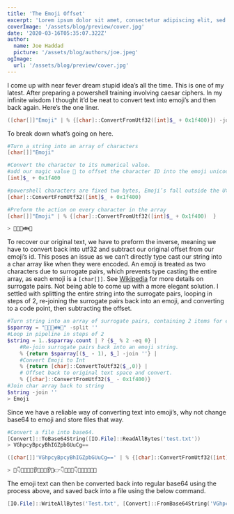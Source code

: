 ```yaml
---
title: 'The Emoji Offset'
excerpt: 'Lorem ipsum dolor sit amet, consectetur adipiscing elit, sed do eiusmod tempor incididunt ut labore et dolore magna aliqua. Praesent elementum facilisis leo vel fringilla est ullamcorper eget. At imperdiet dui accumsan sit amet nulla facilities morbi tempus.'
coverImage: '/assets/blog/preview/cover.jpg'
date: '2020-03-16T05:35:07.322Z'
author:
  name: Joe Haddad
  picture: '/assets/blog/authors/joe.jpeg'
ogImage:
  url: '/assets/blog/preview/cover.jpg'
---
```

I come up with near fever dream stupid idea’s all the time. This is one of my latest. After preparing a powershell training involving caesar ciphers. In my infinite wisdom I thought it’d be neat to convert text into emoji’s and then back again.  Here’s the one liner.

```powershell
([char[]]"Emoji" | % {[char]::ConvertFromUtf32([int]$_ + 0x1f400)}) -join ''
```

To break down what’s going on here.

 ```powershell
 #Turn a string into an array of characters
 [char[]]"Emoji" 
 ```

```powershell
#Convert the character to its numerical value.
#add our magic value 🐀 to offset the character ID into the emoji unicode space.
[int]$_ + 0x1f400
```

```powershell
#powershell characters are fixed two bytes, Emoji’s fall outside the Utf-16 space. Any character with an ID larger than 65,536 needs to be converted to a unicode code point to be displayed
[char]::ConvertFromUtf32([int]$_ + 0x1f400)     
```

```powershell
#Preform the action on every character in the array
[char[]]"Emoji" | % {[char]::ConvertFromUtf32([int]$_ + 0x1f400)  }

> 👅👭👯👪👩
```

To recover our original text, we have to preform the inverse, meaning we have to convert back into utf32 and subtract our original offset from our emoji’s id. This poses an issue as we can’t directly type cast our string into a char array like when they were encoded. An emoji is treated as two characters due to surrogate pairs, which prevents type casting the entire array, as each emoji is a `[char[]]`. See [Wikipedia](https://en.wikipedia.org/wiki/UTF-16#Code_points_from_U+010000_to_U+10FFFF) for more details on surrogate pairs. Not being able to come up with a more elegant solution. I settled with splitting the entire string into the surrogate pairs, looping in steps of 2, re-joining the surrogate pairs back into an emoji, and converting to a code point, then subtracting the offset. 
```powershell
#Turn string into an array of surrogate pairs, containing 2 items for every char
$sparray = "👅👭👯👪👩" -split ''
#Loop in pipeline in steps of 2
$string = 1..$sparray.count | ? {$_ % 2 -eq 0} |
	#Re-join surrogate pairs back into an emoji string.
	% {return $sparray[($_ - 1), $_] -join ''} | 
	#Convert Emoji to Int
	% {return [char]::ConvertToUtf32($_,0)} |
	# Offset back to original text space and convert.
	% {[char]::ConvertFromUtf32($_ - 0x1f400)}
#Join char array back to string
$string -join ''
> Emoji
```

Since we have a reliable way of converting text into emoji’s, why not change base64 to emoji and store files that way.

```powershell
#Convert a file into base64.
[Convert]::ToBase64String([IO.File]::ReadAllBytes('test.txt'))
> VGhpcyBpcyBhIGZpbGUuCg==

([char[]]'VGhpcyBpcyBhIGZpbGUuCg==' | % {[char]::ConvertFromUtf32([int]$_ + 0x1f400)}) -join ''

> 👖👇👨👰👣👹👂👰👣👹👂👨👉👇👚👰👢👇👕👵👃👧🐽🐽
```

The emoji text can then be converted back into regular base64 using the process above, and saved back into a file using the below command.

```powershell
[IO.File]::WriteAllBytes('Test.txt', [Convert]::FromBase64String('VGhpcyBpcyBhIGZpbGUuCg=='))


